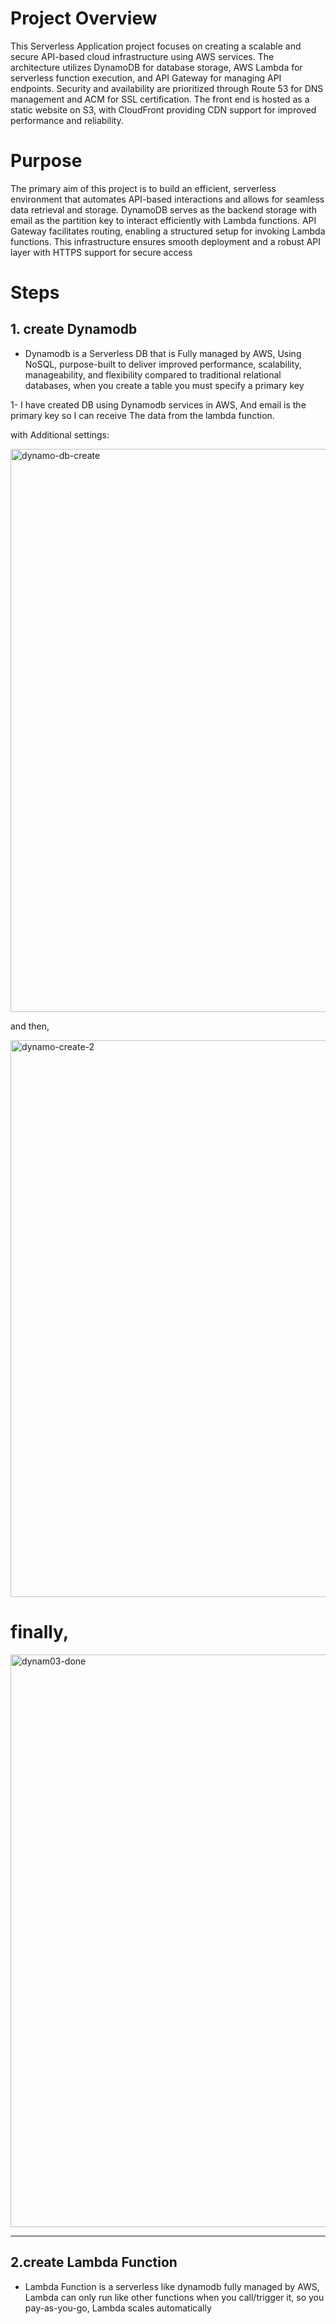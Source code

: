 # Project Overview

This Serverless Application project focuses on creating a scalable and secure API-based cloud infrastructure using AWS services. The architecture utilizes DynamoDB for database storage, AWS Lambda for serverless function execution, and API Gateway for managing API endpoints. Security and availability are prioritized through Route 53 for DNS management and ACM for SSL certification. The front end is hosted as a static website on S3, with CloudFront providing CDN support for improved performance and reliability.

# Purpose
The primary aim of this project is to build an efficient, serverless environment that automates API-based interactions and allows for seamless data retrieval and storage. DynamoDB serves as the backend storage with email as the partition key to interact efficiently with Lambda functions. API Gateway facilitates routing, enabling a structured setup for invoking Lambda functions. This infrastructure ensures smooth deployment and a robust API layer with HTTPS support for secure access

# Steps
## 1. create Dynamodb 

 - Dynamodb is a Serverless DB that is Fully managed by AWS, Using NoSQL, purpose-built to deliver improved performance, scalability, manageability, and flexibility compared to traditional relational databases, when you create a table you must specify a primary key

1- I have created DB using Dynamodb services in AWS, And email is the primary key so I can receive The data from the lambda function.

 with Additional settings:

 <img width="901" alt="dynamo-db-create" src="https://github.com/user-attachments/assets/1a57280d-2813-43f1-821b-24acd3aacbae" />

and then,

<img width="891" alt="dynamo-create-2" src="https://github.com/user-attachments/assets/a91ff527-3540-4511-8fe3-da0308660325" />

# finally,

<img width="916" alt="dynam03-done" src="https://github.com/user-attachments/assets/f0f7be23-656f-44f5-b613-e718232395cf" />

---

 ## 2.create Lambda Function
 - Lambda Function is a serverless like dynamodb fully managed by AWS, Lambda can only run like other functions when you call/trigger it, so you pay-as-you-go, Lambda scales automatically

   
